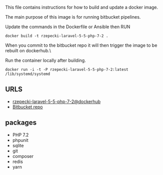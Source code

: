 This file contains instructions for how to build and update a docker image.

The main purpose of this image is for running bitbucket pipelines.

Update the commands in the Dockerfile or Ansible then RUN

`docker build -t rzepecki-laravel-5-5-php-7-2 .`

When you commit to the bitbucket repo it will then trigger the image to be rebuilt on dockerhub.\

Run the container locally after building.

`docker run -i -t -P rzepecki-laravel-5-5-php-7-2:latest /lib/systemd/systemd`

## URLS
* [rzepecki-laravel-5-5-php-7-2@dockerhub](https://hub.docker.com/r/lionslair/rzepecki-laravel-5-5-php-7-2/)
* [Bitbucket repo](https://bitbucket.org/lionslair/rzepecki-laravel-5.5-php-7.2)

## packages
* PHP 7.2
* phpunit
* sqlite
* git
* composer
* redis
* yarn
